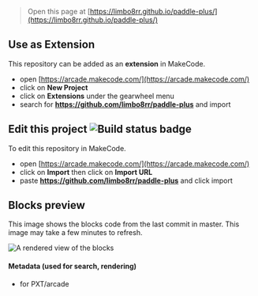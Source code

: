  


> Open this page at [https://limbo8rr.github.io/paddle-plus/](https://limbo8rr.github.io/paddle-plus/)

## Use as Extension

This repository can be added as an **extension** in MakeCode.

* open [https://arcade.makecode.com/](https://arcade.makecode.com/)
* click on **New Project**
* click on **Extensions** under the gearwheel menu
* search for **https://github.com/limbo8rr/paddle-plus** and import

## Edit this project ![Build status badge](https://github.com/limbo8rr/paddle-plus/workflows/MakeCode/badge.svg)

To edit this repository in MakeCode.

* open [https://arcade.makecode.com/](https://arcade.makecode.com/)
* click on **Import** then click on **Import URL**
* paste **https://github.com/limbo8rr/paddle-plus** and click import

## Blocks preview

This image shows the blocks code from the last commit in master.
This image may take a few minutes to refresh.

![A rendered view of the blocks](https://github.com/limbo8rr/paddle-plus/raw/master/.github/makecode/blocks.png)

#### Metadata (used for search, rendering)

* for PXT/arcade
<script src="https://makecode.com/gh-pages-embed.js"></script><script>makeCodeRender("{{ site.makecode.home_url }}", "{{ site.github.owner_name }}/{{ site.github.repository_name }}");</script>
